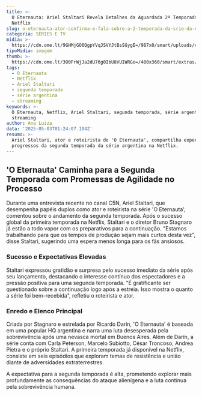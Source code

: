 ```yaml
---
title: >-
  O Eternauta: Ariel Staltari Revela Detalhes da Aguardada 2ª Temporada na
  Netflix
slug: o-eternauta-ator-confirma-e-fala-sobre-a-2-temporada-da-srie-da-netflix
categoria: SÉRIES E TV
midia: >-
  https://cdn.ome.lt/9GHMjGO6QgpYVqJSVYJtBsSGygE=/987x0/smart/uploads/conteudo/fotos/cover_eternauta.jpg
tipoMidia: imagem
thumb: >-
  https://cdn.ome.lt/3O0FrWjJa2dU76g0IbU8VUIWRGo=/480x360/smart/extras/conteudos/cover_eternauta.jpg
tags:
  - O Eternauta
  - Netflix
  - Ariel Staltari
  - segunda temporada
  - série argentina
  - streaming
keywords: >-
  O Eternauta, Netflix, Ariel Staltari, segunda temporada, série argentina,
  streaming
author: Ana Luiza
data: '2025-05-03T01:24:07.104Z'
resumo: >-
  Ariel Staltari, ator e roteirista de 'O Eternauta', compartilha expectativas e
  progressos da segunda temporada da série argentina na Netflix.
---
```


## 'O Eternauta' Caminha para a Segunda Temporada com Promessas de Agilidade no Processo

Durante uma entrevista recente no canal C5N, Ariel Staltari, que desempenha papéis duplos como ator e roteirista na série 'O Eternauta', comentou sobre o andamento da segunda temporada. Após o sucesso global da primeira temporada na Netflix, Staltari e o diretor Bruno Stagnaro já estão a todo vapor com os preparativos para a continuação. "Estamos trabalhando para que os tempos de produção sejam mais curtos desta vez", disse Staltari, sugerindo uma espera menos longa para os fãs ansiosos.

### Sucesso e Expectativas Elevadas

Staltari expressou gratidão e surpresa pelo sucesso imediato da série após seu lançamento, destacando o interesse contínuo dos espectadores e a pressão positiva para uma segunda temporada. "É gratificante ser questionado sobre a continuação logo após a estreia. Isso mostra o quanto a série foi bem-recebida", refletiu o roteirista e ator.

### Enredo e Elenco Principal

Criada por Stagnaro e estrelada por Ricardo Darín, 'O Eternauta' é baseada em uma popular HQ argentina e narra uma luta desesperada pela sobrevivência após uma nevasca mortal em Buenos Aires. Além de Darín, a série conta com Carla Peterson, Marcelo Subiotto, César Troncoso, Andrea Pietra e o próprio Staltari. A primeira temporada já disponível na Netflix, consiste em seis episódios que exploram temas de resistência e união diante de adversidades extraterrestres.

A expectativa para a segunda temporada é alta, prometendo explorar mais profundamente as consequências do ataque alienígena e a luta contínua pela sobrevivência humana.
